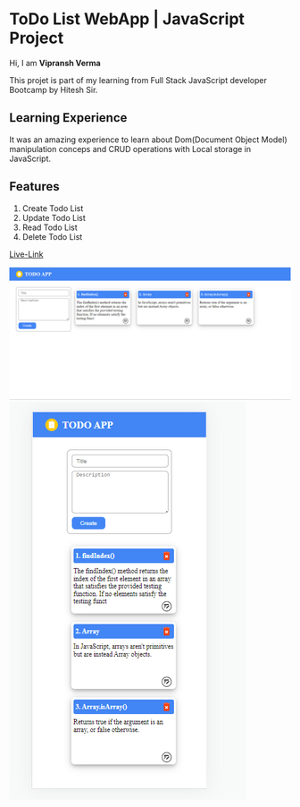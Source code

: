 # ToDo List WebApp  | JavaScript Project

Hi, I am **Vipransh Verma**

This projet is part of my learning from Full Stack JavaScript developer Bootcamp by Hitesh Sir.

## Learning Experience
It was an amazing experience to learn about  Dom(Document Object Model) manipulation conceps and CRUD operations with Local storage in JavaScript.

## Features
1. Create Todo List
2. Update Todo List
3. Read Todo List
4. Delete Todo List

[Live-Link]()

![image](resources/Screenshot.png)
![image](resources/Screenshot-mobile.png)
